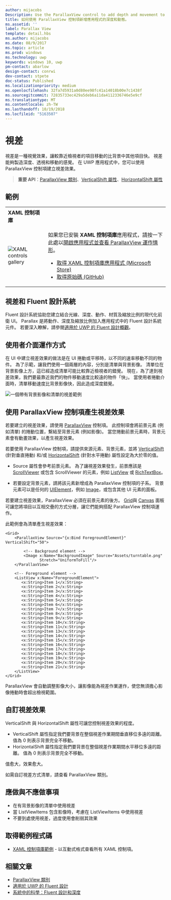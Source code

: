 ```yaml
---
author: mijacobs
Description: Use the ParallaxView control to add depth and movement to your app.
title: 如何使用 ParallaxView 控制項新增應用程式的深度和動態。
ms.assetid: ''
label: Parallax View
template: detail.hbs
ms.author: mijacobs
ms.date: 08/9/2017
ms.topic: article
ms.prod: windows
ms.technology: uwp
keywords: windows 10, uwp
pm-contact: abarlow
design-contact: conrwi
dev-contact: stpete
doc-status: Published
ms.localizationpriority: medium
ms.openlocfilehash: 32fa7d5931a0d80ee98fc41a14018b00e7c1438f
ms.sourcegitcommit: 72835733ec429a5deb6a11da4112336746e5e9cf
ms.translationtype: MT
ms.contentlocale: zh-TW
ms.lasthandoff: 10/19/2018
ms.locfileid: "5163507"
---
```

# <a name="parallax"></a>視差

視差是一種視覺效果，讓較靠近檢視者的項目移動的比背景中其他項目快。 視差能夠製造深度、透視和移動的感覺。 在 UWP 應用程式中，您可以使用 ParallaxView 控制項建立視差效果。  

> **重要 API**：[ParallaxView 類別](https://docs.microsoft.com/uwp/api/Windows.UI.Xaml.Controls.Parallaxview)、[VerticalShift 屬性](https://docs.microsoft.com/uwp/api/Windows.UI.Xaml.Controls.Parallaxview.VerticalShift)、[HorizontalShift 屬性](https://docs.microsoft.com/uwp/api/Windows.UI.Xaml.Controls.Parallaxview.HorizontalShift)

## <a name="examples"></a>範例

<table>
<th align="left">XAML 控制項庫<th>
<tr>
<td><img src="images/xaml-controls-gallery-sm.png" alt="XAML controls gallery"></img></td>
<td>
    <p>如果您已安裝 <strong style="font-weight: semi-bold">XAML 控制項庫</strong>應用程式，請按一下此處以<a href="xamlcontrolsgallery:/item/ParallaxView">開啟應用程式並查看 ParallaxView 運作情形</a>。</p>
    <ul>
    <li><a href="https://www.microsoft.com/store/productId/9MSVH128X2ZT">取得 XAML 控制項庫應用程式 (Microsoft Store)</a></li>
    <li><a href="https://github.com/Microsoft/Windows-universal-samples/tree/master/Samples/XamlUIBasics">取得原始碼 (GitHub)</a></li>
    </ul>
</td>
</tr>
</table>

## <a name="parallax-and-the-fluent-design-system"></a>視差和 Fluent 設計系統

 Fluent 設計系統協助您建立結合光線、深度、動作、材質及縮放比例的現代化前衛 UI。 Parallax 是將動作、深度及縮放比例加入應用程式中的 Fluent 設計系統元件。 若要深入瞭解，請參閱[適用於 UWP 的 Fluent 設計概觀](../fluent-design-system/index.md)。

## <a name="how-it-works-in-a-user-interface"></a>使用者介面運作方式

在 UI 中建立視差效果的做法是在 UI 捲動或平移時，以不同的速率移動不同的物件。 <!-- Parallax is an important tool in adding depth to applications along with other techniques like transition animations, perspective tilt, and layering. --> 為了示範，讓我們使用一個兩層的內容，分別是清單與背景影像。  清單位在背景影像上方，這已經造成清單可能比較靠近檢視者的錯覺。  現在，為了達到視差效果，我們要最靠近我們的物件移動速度比較遠的物件「快」。  當使用者捲動介面時，清單移動速度比背景影像快，因此造成深度錯覺。

 ![一個帶有背景影像和清單的視差範例](images/_Parallax_v2.gif)

 
## <a name="using-the-parallaxview-control-to-create-a-parallax-effect"></a>使用 ParallaxView 控制項產生視差效果

若要建立的視差效果，請使用 [ParallaxView](https://docs.microsoft.com/uwp/api/Windows.UI.Xaml.Controls.Parallaxview) 控制項。 此控制項會將前景元素 (例如清單) 的捲動位置，繫結至背景元素 (例如影像)。 當您捲動前景元素時，背景元素會有動畫效果，以產生視差效果。 

若要使用 ParallaxView 控制項，請提供來源元素、背景元素，並將 [VerticalShift](https://docs.microsoft.com/uwp/api/Windows.UI.Xaml.Controls.Parallaxview.VerticalShift) (針對垂直捲動) 和/或 [HorizontalShift](https://docs.microsoft.com/uwp/api/Windows.UI.Xaml.Controls.Parallaxview.HorizontalShift) (針對水平捲動) 屬性設定為大於零的值。 
* Source 屬性會參考前景元素。 為了讓視差效果發生，前景應該是 [ScrollViewer](https://docs.microsoft.com/en-us/uwp/api/Windows.UI.Xaml.Controls.ScrollViewer) 或包含 ScrollViewer 的元素，例如 [ListView](https://docs.microsoft.com/en-us/uwp/api/windows.ui.xaml.controls.listview) 或 [RichTextBox](https://docs.microsoft.com/en-us/uwp/api/Windows.UI.Xaml.Controls.RichEditBox)。 

* 若要設定背景元素，請將該元素新增成為 ParallaxView 控制項的子系。 背景元素可以是任何的 [UIElement](https://docs.microsoft.com/en-us/uwp/api/windows.ui.xaml.uielement)，例如 [Image](https://docs.microsoft.com/en-us/uwp/api/Windows.UI.Xaml.Controls.Image)，或包含其他 UI 元素的面板。 

若要建立視差效果，ParallaxView 必須在前景元素的後方。 [Grid](https://docs.microsoft.com/en-us/uwp/api/windows.ui.xaml.controls.grid)與 [Canvas](https://docs.microsoft.com/en-us/uwp/api/windows.ui.xaml.controls.canvas) 面板可讓您將項目以互相交疊的方式分層，讓它們能夠搭配 ParallaxView 控制項運作。  

此範例會為清單產生視差效果：
 
```xaml
<Grid>
    <ParallaxView Source="{x:Bind ForegroundElement}" VerticalShift="50"> 
    
        <!-- Background element --> 
        <Image x:Name="BackgroundImage" Source="Assets/turntable.png"
               Stretch="UniformToFill"/>
    </ParallaxView>
    
    <!-- Foreground element -->
    <ListView x:Name="ForegroundElement">
       <x:String>Item 1</x:String> 
       <x:String>Item 2</x:String> 
       <x:String>Item 3</x:String> 
       <x:String>Item 4</x:String> 
       <x:String>Item 5</x:String>  
       <x:String>Item 6</x:String> 
       <x:String>Item 7</x:String> 
       <x:String>Item 8</x:String> 
       <x:String>Item 9</x:String> 
       <x:String>Item 10</x:String>     
       <x:String>Item 11</x:String> 
       <x:String>Item 13</x:String> 
       <x:String>Item 14</x:String> 
       <x:String>Item 15</x:String> 
       <x:String>Item 16</x:String>     
       <x:String>Item 17</x:String> 
       <x:String>Item 18</x:String> 
       <x:String>Item 19</x:String> 
       <x:String>Item 20</x:String> 
       <x:String>Item 21</x:String>        
    </ListView>
</Grid>
``` 

ParallaxView 會自動調整影像大小，讓影像能為視差作業運作，使您無須擔心影像捲動時會超出檢視範圍。

## <a name="customizing-the-parallax-effect"></a>自訂視差效果 

VerticalShift 與 HorizontalShift 屬性可讓您控制視差效果的程度。

* VerticalShift 屬性指定我們要背景在整個視差作業期間垂直移位多遠的距離。 值為 0 則表示背景完全不移動。
* HorizontalShift 屬性指定我們要背景在整個視差作業期間水平移位多遠的距離。 值為 0 則表示背景完全不移動。

值愈大，效果愈大。 

如需自訂視差方式清單，請查看 ParallaxView 類別。 

## <a name="dos-and-donts"></a>應做與不應做事項

- 在有背景影像的清單中使用視差
- 當 ListViewItems 包含影像時，考慮在 ListViewItems 中使用視差
- 不要到處使用視差，過度使用會削弱其效果

## <a name="get-the-sample-code"></a>取得範例程式碼

- [XAML 控制項庫範例](https://github.com/Microsoft/Windows-universal-samples/tree/master/Samples/XamlUIBasics) - 以互動式格式查看所有 XAML 控制項。

## <a name="related-articles"></a>相關文章

- [ParallaxView 類別](https://docs.microsoft.com/uwp/api/Windows.UI.Xaml.Controls.Parallaxview) 
- [適用於 UWP 的 Fluent 設計](../fluent-design-system/index.md)
- [系統中的科學：Fluent 設計和深度](https://medium.com/microsoft-design/science-in-the-system-fluent-design-and-depth-fb6d0f23a53f)
